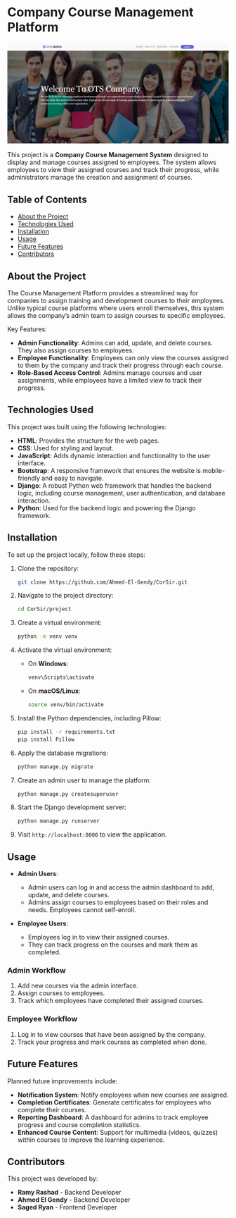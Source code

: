 # Company Course Management Platform
![Alt text for the image](Capture.JPG)

This project is a **Company Course Management System** designed to display and manage courses assigned to employees. The system allows employees to view their assigned courses and track their progress, while administrators manage the creation and assignment of courses.

## Table of Contents
- [About the Project](#about-the-project)
- [Technologies Used](#technologies-used)
- [Installation](#installation)
- [Usage](#usage)
- [Future Features](#future-features)
- [Contributors](#contributors)

## About the Project

The Course Management Platform provides a streamlined way for companies to assign training and development courses to their employees. Unlike typical course platforms where users enroll themselves, this system allows the company’s admin team to assign courses to specific employees.

Key Features:
- **Admin Functionality**: Admins can add, update, and delete courses. They also assign courses to employees.
- **Employee Functionality**: Employees can only view the courses assigned to them by the company and track their progress through each course.
- **Role-Based Access Control**: Admins manage courses and user assignments, while employees have a limited view to track their progress.

## Technologies Used

This project was built using the following technologies:

- **HTML**: Provides the structure for the web pages.
- **CSS**: Used for styling and layout.
- **JavaScript**: Adds dynamic interaction and functionality to the user interface.
- **Bootstrap**: A responsive framework that ensures the website is mobile-friendly and easy to navigate.
- **Django**: A robust Python web framework that handles the backend logic, including course management, user authentication, and database interaction.
- **Python**: Used for the backend logic and powering the Django framework.

## Installation

To set up the project locally, follow these steps:

1. Clone the repository:
   ```bash
   git clone https://github.com/Ahmed-El-Gendy/CorSir.git
   ```

2. Navigate to the project directory:
   ```bash
   cd CorSir/project
   ```

3. Create a virtual environment:
   ```bash
   python -m venv venv
   ```

4. Activate the virtual environment:

   - On **Windows**:
     ```bash
     venv\Scripts\activate
     ```
   - On **macOS/Linux**:
     ```bash
     source venv/bin/activate
     ```

5. Install the Python dependencies, including Pillow:
   ```bash
   pip install -r requirements.txt
   pip install Pillow
   ```

6. Apply the database migrations:
   ```bash
   python manage.py migrate
   ```

7. Create an admin user to manage the platform:
   ```bash
   python manage.py createsuperuser
   ```

8. Start the Django development server:
   ```bash
   python manage.py runserver
   ```

9. Visit `http://localhost:8000` to view the application.

## Usage

- **Admin Users**:
  - Admin users can log in and access the admin dashboard to add, update, and delete courses.
  - Admins assign courses to employees based on their roles and needs. Employees cannot self-enroll.
  
- **Employee Users**:
  - Employees log in to view their assigned courses.
  - They can track progress on the courses and mark them as completed.

### Admin Workflow

1. Add new courses via the admin interface.
2. Assign courses to employees.
3. Track which employees have completed their assigned courses.

### Employee Workflow

1. Log in to view courses that have been assigned by the company.
2. Track your progress and mark courses as completed when done.

## Future Features

Planned future improvements include:
- **Notification System**: Notify employees when new courses are assigned.
- **Completion Certificates**: Generate certificates for employees who complete their courses.
- **Reporting Dashboard**: A dashboard for admins to track employee progress and course completion statistics.
- **Enhanced Course Content**: Support for multimedia (videos, quizzes) within courses to improve the learning experience.

## Contributors

This project was developed by:

- **Ramy Rashad** - Backend Developer
- **Ahmed El Gendy** - Backend Developer
- **Saged Ryan** - Frontend Developer

